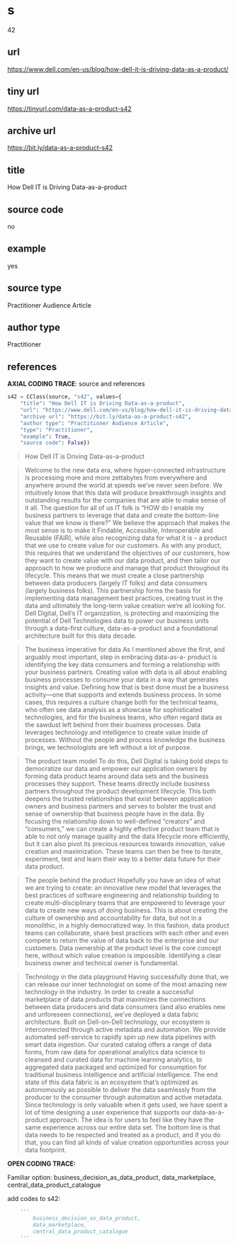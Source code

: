 # s 
42
## url
https://www.dell.com/en-us/blog/how-dell-it-is-driving-data-as-a-product/
## tiny url
https://tinyurl.com/data-as-a-product-s42
## archive url
https://bit.ly/data-as-a-product-s42
## title
How Dell IT is Driving Data-as-a-product
## source code
no
## example
yes
## source type 
Practitioner Audience Article
## author type
Practitioner
## references

**AXIAL CODING TRACE**: source and references
``` python
s42 = CClass(source, "s42", values={
    "title": "How Dell IT is Driving Data-as-a-product",
    "url": "https://www.dell.com/en-us/blog/how-dell-it-is-driving-data-as-a-product/",
    "archive url": "https://bit.ly/data-as-a-product-s42",
    "author type": "Practitioner Audience Article",
    "type": "Practitioner",
    "example": True,
    "source code": False})
```

> How Dell IT is Driving Data-as-a-product

> Welcome to the new data era, where hyper-connected infrastructure is processing more and more zettabytes from everywhere and anywhere around the world at speeds we’ve never seen before. We intuitively know that this data will produce breakthrough insights and outstanding results for the companies that are able to make sense of it all. The question for all of us IT folk is “HOW do I enable my business partners to leverage that data and create the bottom-line value that we know is there?”
We believe the approach that makes the most sense is to make it Findable, Accessible, Interoperable and Reusable (FAIR), while also recognizing data for what it is – a product that we use to create value for our customers.
As with any product, this requires that we understand the objectives of our customers, how they want to create value with our data product, and then tailor our approach to how we produce and manage that product throughout its lifecycle.
This means that we must create a close partnership between data producers (largely IT folks) and data consumers (largely business folks). This partnership forms the basis for implementing data management best practices, creating trust in the data and ultimately the long-term value creation we’re all looking for.
Dell Digital, Dell’s IT organization, is protecting and maximizing the potential of Dell Technologies data to power our business units through a data-first culture, data-as-a-product and a foundational architecture built for this data decade.

>The business imperative for data
As I mentioned above the first, and arguably most important, step in embracing data-as-a- product is identifying the key data consumers and forming a relationship with your business partners. Creating value with data is all about enabling business processes to consume your data in a way that generates insights and value. Defining how that is best done must be a business activity—one that supports and extends business process.
In some cases, this requires a culture change both for the technical teams, who often see data analysis as a showcase for sophisticated technologies, and for the business teams, who often regard data as the sawdust left behind from their business processes. Data leverages technology and intelligence to create value inside of processes. Without the people and process knowledge the business brings, we technologists are left without a lot of purpose.

>The product team model
To do this, Dell Digital is taking bold steps to democratize our data and empower our application owners by forming data product teams around data sets and the business processes they support. These teams directly include business partners throughout the product development lifecycle. This both deepens the trusted relationships that exist between application owners and business partners and serves to bolster the trust and sense of ownership that business people have in the data.
By focusing the relationship down to well-defined “creators” and “consumers,” we can create a highly effective product team that is able to not only manage quality and the data lifecycle more efficiently, but it can also pivot its precious resources towards innovation, value creation and maximization. These teams can then be free to iterate, experiment, test and learn their way to a better data future for their data product.

> The people behind the product
Hopefully you have an idea of what we are trying to create: an innovative new model that leverages the best practices of software engineering and relationship building to create multi-disciplinary teams that are empowered to leverage your data to create new ways of doing business.
This is about creating the culture of ownership and accountability for data, but not in a monolithic, in a highly democratized way. In this fashion, data product teams can collaborate, share best practices with each other and even compete to return the value of data back to the enterprise and our customers. Data ownership at the product level is the core concept here, without which value creation is impossible. Identifying a clear business owner and technical owner is fundamental.

> Technology in the data playground
Having successfully done that, we can release our inner technologist on some of the most amazing new technology in the industry. In order to create a successful marketplace of data products that maximizes the connections between data producers and data consumers (and also enables new and unforeseen connections), we’ve deployed a data fabric architecture.
Built on Dell-on-Dell technology, our ecosystem is interconnected through active metadata and automation. We provide automated self-service to rapidly spin up new data pipelines with smart data ingestion.
Our curated catalog offers a range of data forms, from raw data for operational analytics data science to cleansed and curated data for machine learning analytics, to aggregated data packaged and optimized for consumption for traditional business intelligence and artificial intelligence.
The end state of this data fabric is an ecosystem that’s optimized as autonomously as possible to deliver the data seamlessly from the producer to the consumer through automation and active metadata.
Since technology is only valuable when it gets used, we have spent a lot of time designing a user experience that supports our data-as-a-product approach. The idea is for users to feel like they have the same experience across our entire data set.
The bottom line is that data needs to be respected and treated as a product, and if you do that, you can find all kinds of value creation opportunities across your data footprint.

**OPEN CODING TRACE:**

Familiar option: business_decision_as_data_product, data_marketplace, central_data_product_catalogue

add codes to s42: 
``` python 
    '''
        business_decision_as_data_product,
        data_marketplace,
        central_data_product_catalogue
    '''
```

